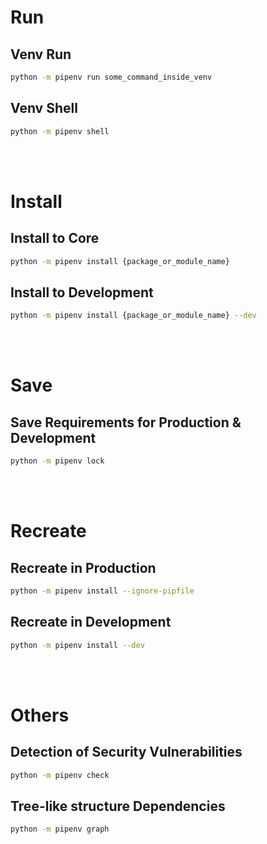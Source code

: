 # Run

## Venv **Run**
```sh
python -m pipenv run some_command_inside_venv
```

## Venv **Shell**
```sh
python -m pipenv shell
```

<br /><br />

# Install

## Install to **Core**
```sh
python -m pipenv install {package_or_module_name}
```


## Install to **Development**
```sh
python -m pipenv install {package_or_module_name} --dev
```

<br /><br />

# Save

## Save **Requirements** for Production & Development
```sh
python -m pipenv lock
```

<br /><br />

# Recreate

## Recreate in **Production**
```sh
python -m pipenv install --ignore-pipfile
```


## Recreate in **Development**
```sh
python -m pipenv install --dev
```

<br /><br />

# Others

## Detection of **Security Vulnerabilities**
```sh
python -m pipenv check
```

## Tree-like structure **Dependencies**
```sh
python -m pipenv graph
```
